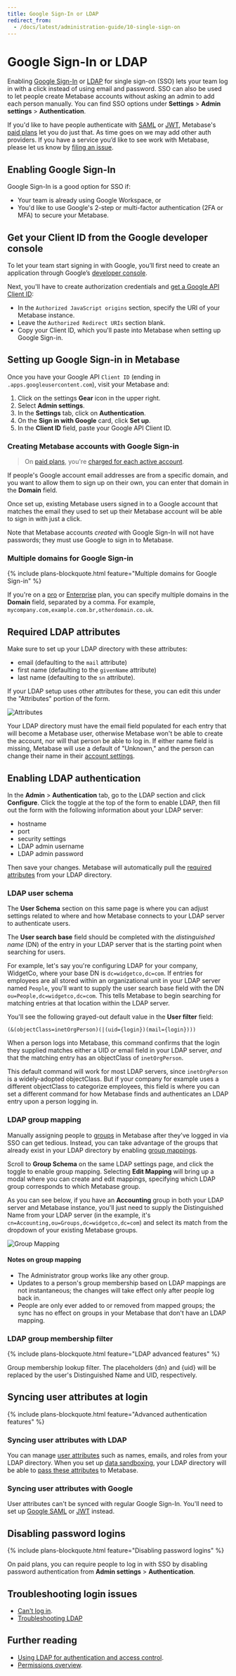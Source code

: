 ```yaml
---
title: Google Sign-In or LDAP
redirect_from:
  - /docs/latest/administration-guide/10-single-sign-on
---
```


# Google Sign-In or LDAP

Enabling [Google Sign-In](https://developers.google.com/identity/sign-in/web/sign-in) or [LDAP](https://www.metabase.com/glossary/ldap) for single sign-on (SSO) lets your team log in with a click instead of using email and password. SSO can also be used to let people create Metabase accounts without asking an admin to add each person manually. You can find SSO options under **Settings** > **Admin settings** > **Authentication**.

If you'd like to have people authenticate with [SAML][saml-docs] or [JWT][jwt-docs], Metabase's [paid plans](https://www.metabase.com/pricing) let you do just that. As time goes on we may add other auth providers. If you have a service you’d like to see work with Metabase, please let us know by [filing an issue](http://github.com/metabase/metabase/issues/new).

## Enabling Google Sign-In

Google Sign-In is a good option for SSO if:

- Your team is already using Google Workspace, or
- You'd like to use Google's 2-step or multi-factor authentication (2FA or MFA) to secure your Metabase.

## Get your Client ID from the Google developer console

To let your team start signing in with Google, you’ll first need to create an application through Google’s [developer console](https://console.developers.google.com/projectselector2/apis/library).

Next, you'll have to create authorization credentials and [get a Google API Client ID](https://developers.google.com/identity/gsi/web/guides/get-google-api-clientid):

- In the `Authorized JavaScript origins` section, specify the URI of your Metabase instance.
- Leave the `Authorized Redirect URIs` section blank.
- Copy your Client ID, which you'll paste into Metabase when setting up Google Sign-in.

## Setting up Google Sign-in in Metabase

Once you have your Google API `Client ID` (ending in `.apps.googleusercontent.com`), visit your Metabase and:

1. Click on the settings **Gear** icon in the upper right.
2. Select **Admin settings**.
3. In the **Settings** tab, click on **Authentication**.
4. On the **Sign in with Google** card, click **Set up**.
5. In the **Client ID** field, paste your Google API Client ID.

### Creating Metabase accounts with Google Sign-in

> On [paid plans](https://www.metabase.com/pricing), you're [charged for each active account](https://www.metabase.com/docs/latest/cloud/how-billing-works#what-counts-as-a-user-account).

If people's Google account email addresses are from a specific domain, and you want to allow them to sign up on their own, you can enter that domain in the **Domain** field.

Once set up, existing Metabase users signed in to a Google account that matches the email they used to set up their Metabase account will be able to sign in with just a click.

Note that Metabase accounts _created_ with Google Sign-In will not have passwords; they must use Google to sign in to Metabase.

### Multiple domains for Google Sign-in

{% include plans-blockquote.html feature="Multiple domains for Google Sign-in" %}

If you're on a [pro](https://www.metabase.com/product/pro) or [Enterprise](https://www.metabase.com/product/enterprise) plan, you can specify multiple domains in the **Domain** field, separated by a comma. For example, `mycompany.com,example.com.br,otherdomain.co.uk`.

## Required LDAP attributes

Make sure to set up your LDAP directory with these attributes:

- email (defaulting to the `mail` attribute)
- first name (defaulting to the `givenName` attribute)
- last name (defaulting to the `sn` attribute).

If your LDAP setup uses other attributes for these, you can edit this under the "Attributes" portion of the form.

![Attributes](./images/ldap-attributes.png)

Your LDAP directory must have the email field populated for each entry that will become a Metabase user, otherwise Metabase won't be able to create the account, nor will that person be able to log in. If either name field is missing, Metabase will use a default of "Unknown," and the person can change their name in their [account settings](./account-settings.md).

## Enabling LDAP authentication

In the **Admin** > **Authentication** tab, go to the LDAP section and click **Configure**. Click the toggle at the top of the form to enable LDAP, then fill out the form with the following information about your LDAP server:

- hostname
- port
- security settings
- LDAP admin username
- LDAP admin password

Then save your changes. Metabase will automatically pull the [required attributes](#required-ldap-attributes) from your LDAP directory.

### LDAP user schema

The **User Schema** section on this same page is where you can adjust settings related to where and how Metabase connects to your LDAP server to authenticate users.

The **User search base** field should be completed with the _distinguished name_ (DN) of the entry in your LDAP server that is the starting point when searching for users.

For example, let's say you're configuring LDAP for your company, WidgetCo, where your base DN is `dc=widgetco,dc=com`. If entries for employees are all stored within an organizational unit in your LDAP server named `People`, you'll want to supply the user search base field with the DN `ou=People,dc=widgetco,dc=com`. This tells Metabase to begin searching for matching entries at that location within the LDAP server.

You'll see the following grayed-out default value in the **User filter** field:

```
(&(objectClass=inetOrgPerson)(|(uid={login})(mail={login})))
```

When a person logs into Metabase, this command confirms that the login they supplied matches either a UID _or_ email field in your LDAP server, _and_ that the matching entry has an objectClass of `inetOrgPerson`.

This default command will work for most LDAP servers, since `inetOrgPerson` is a widely-adopted objectClass. But if your company for example uses a different objectClass to categorize employees, this field is where you can set a different command for how Metabase finds and authenticates an LDAP entry upon a person logging in.

### LDAP group mapping

Manually assigning people to [groups](./managing.md#groups) in Metabase after they've logged in via SSO can get tedious. Instead, you can take advantage of the groups that already exist in your LDAP directory by enabling [group mappings](https://www.metabase.com/learn/permissions/ldap-auth-access-control#group-management).

Scroll to **Group Schema** on the same LDAP settings page, and click the toggle to enable group mapping. Selecting **Edit Mapping** will bring up a modal where you can create and edit mappings, specifying which LDAP group corresponds to which Metabase group.

As you can see below, if you have an **Accounting** group in both your LDAP server and Metabase instance, you'll just need to supply the Distinguished Name from your LDAP server (in the example, it's `cn=Accounting,ou=Groups,dc=widgetco,dc=com`) and select its match from the dropdown of your existing Metabase groups.

![Group Mapping](images/ldap-group-mapping.png)

#### Notes on group mapping

- The Administrator group works like any other group.
- Updates to a person's group membership based on LDAP mappings are not instantaneous; the changes will take effect only after people log back in.
- People are only ever added to or removed from mapped groups; the sync has no effect on groups in your Metabase that don't have an LDAP mapping.

### LDAP group membership filter

{% include plans-blockquote.html feature="LDAP advanced features" %}

Group membership lookup filter. The placeholders {dn} and {uid} will be replaced by the user's Distinguished Name and UID, respectively.

## Syncing user attributes at login

{% include plans-blockquote.html feature="Advanced authentication features" %}

### Syncing user attributes with LDAP

You can manage [user attributes][user-attributes-def] such as names, emails, and roles from your LDAP directory. When you set up [data sandboxing][data-sandboxing-docs], your LDAP directory will be able to [pass these attributes][user-attributes-docs] to Metabase.

### Syncing user attributes with Google

User attributes can't be synced with regular Google Sign-In. You'll need to set up [Google SAML][google-saml-docs] or [JWT][jwt-docs] instead.

## Disabling password logins

{% include plans-blockquote.html feature="Disabling password logins" %}

On paid plans, you can require people to log in with SSO by disabling password authentication from **Admin settings** > **Authentication**.

## Troubleshooting login issues

 - [Can't log in](../troubleshooting-guide/cant-log-in.md).
 - [Troubleshooting LDAP](../troubleshooting-guide/ldap.md)

## Further reading

- [Using LDAP for authentication and access control](https://www.metabase.com/learn/permissions/ldap-auth-access-control).
- [Permissions overview](../permissions/start.md).

[data-sandboxing-docs]: ../permissions/data-sandboxes.md
[google-saml-docs]: ./saml-google.md
[jwt-docs]: ./authenticating-with-jwt.md
[saml-docs]: ./authenticating-with-saml.md
[user-attributes-docs]: ../permissions/data-sandboxes.md#choosing-user-attributes-for-data-sandboxes
[user-attributes-def]: https://www.metabase.com/glossary/attribute#user-attributes-in-metabase
